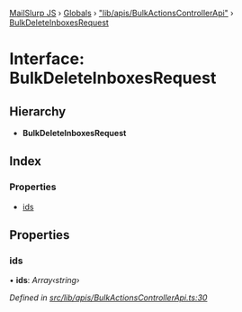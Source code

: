 [MailSlurp JS](../README.md) › [Globals](../globals.md) › ["lib/apis/BulkActionsControllerApi"](../modules/_lib_apis_bulkactionscontrollerapi_.md) › [BulkDeleteInboxesRequest](_lib_apis_bulkactionscontrollerapi_.bulkdeleteinboxesrequest.md)

# Interface: BulkDeleteInboxesRequest

## Hierarchy

* **BulkDeleteInboxesRequest**

## Index

### Properties

* [ids](_lib_apis_bulkactionscontrollerapi_.bulkdeleteinboxesrequest.md#ids)

## Properties

###  ids

• **ids**: *Array‹string›*

*Defined in [src/lib/apis/BulkActionsControllerApi.ts:30](https://github.com/mailslurp/mailslurp-client-ts-js/blob/fc9510a/src/lib/apis/BulkActionsControllerApi.ts#L30)*
